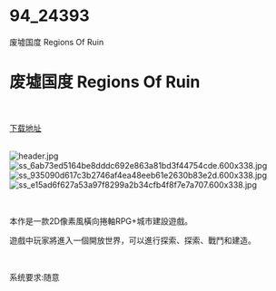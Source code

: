 # 94_24393
废墟国度 Regions Of Ruin
# 废墟国度 Regions Of Ruin
 <br/></br>
[下载地址](https://www.switch520.cc/article/24393 "下载地址")
<br/></br>

<p><img title="header.jpg" src="https://www.switch520.cc/muke_img/2021_11_10_585cbf1665a60.jpg" alt="header.jpg"><br>
<img title="ss_6ab73ed5164be8dddc692e863a81bd3f44754cde.600x338.jpg" src="https://www.switch520.cc/muke_img/2021_11_10_2c8dcbfeb6379.jpg" alt="ss_6ab73ed5164be8dddc692e863a81bd3f44754cde.600x338.jpg"><br>
<img title="ss_935090d617c3b2746af4ea48eeb61e2630b83e2d.600x338.jpg" src="https://www.switch520.cc/muke_img/2021_11_10_0a12ed89fa6c4.jpg" alt="ss_935090d617c3b2746af4ea48eeb61e2630b83e2d.600x338.jpg"><br>
<img title="ss_e15ad6f627a53a97f8299a2b34cfb4f8f7e7a707.600x338.jpg" src="https://www.switch520.cc/muke_img/2021_11_10_dd4adacff1fed.jpg" alt="ss_e15ad6f627a53a97f8299a2b34cfb4f8f7e7a707.600x338.jpg"></p>
<p>&nbsp;</p>
<p>本作是一款2D像素風橫向捲軸RPG+城市建設遊戲。</p>
<p>遊戲中玩家將進入一個開放世界，可以進行探索、探索、戰鬥和建造。</p>
<p>&nbsp;</p>
<p>系统要求:随意</p>



